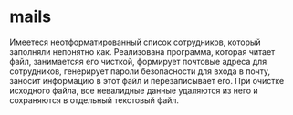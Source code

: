 # mails

Имеетеся неотформатированный список сотрудников, который заполняли непонятно как.
Реализована программа, которая читает файл, занимаетсяя его чисткой, формирует почтовые адреса для сотрудников, генерирует пароли безопасности для входа в почту, заносит информацию в этот файл и перезаписывает его.
При очистке исходного файла, все невалидные данные удаляются из него и сохраняются в отдельный текстовый файл.
